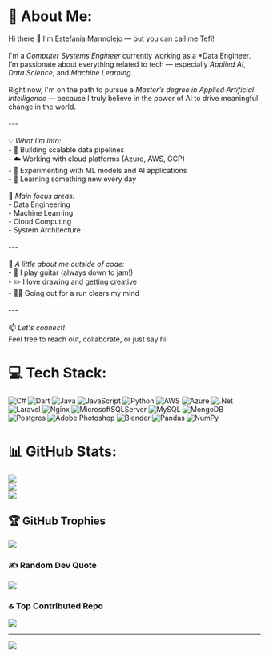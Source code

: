 # 💫 About Me:
Hi there 👋 I'm Estefania Marmolejo — but you can call me Tefi!<br><br>I'm a *Computer Systems Engineer* currently working as a *Data Engineer. I’m passionate about everything related to tech — especially *Applied AI*, *Data Science*, and *Machine Learning*.<br><br>Right now, I'm on the path to pursue a *Master’s degree in Applied Artificial Intelligence* — because I truly believe in the power of AI to drive meaningful change in the world.<br><br>---<br><br>💡 *What I’m into:*<br>- 🔧 Building scalable data pipelines<br>- ☁️ Working with cloud platforms (Azure, AWS, GCP)<br>- 🤖 Experimenting with ML models and AI applications<br>- 🧠 Learning something new every day<br><br>🎯 *Main focus areas:*<br>- Data Engineering<br>- Machine Learning<br>- Cloud Computing<br>- System Architecture<br><br>---<br><br>🎨 *A little about me outside of code:*<br>- 🎸 I play guitar (always down to jam!)<br>- ✏️ I love drawing and getting creative<br>- 🏃‍♀️ Going out for a run clears my mind<br><br>---<br><br>📫 *Let's connect!*<br>Feel free to reach out, collaborate, or just say hi!


# 💻 Tech Stack:
![C#](https://img.shields.io/badge/c%23-%23239120.svg?style=for-the-badge&logo=csharp&logoColor=white) ![Dart](https://img.shields.io/badge/dart-%230175C2.svg?style=for-the-badge&logo=dart&logoColor=white) ![Java](https://img.shields.io/badge/java-%23ED8B00.svg?style=for-the-badge&logo=openjdk&logoColor=white) ![JavaScript](https://img.shields.io/badge/javascript-%23323330.svg?style=for-the-badge&logo=javascript&logoColor=%23F7DF1E) ![Python](https://img.shields.io/badge/python-3670A0?style=for-the-badge&logo=python&logoColor=ffdd54) ![AWS](https://img.shields.io/badge/AWS-%23FF9900.svg?style=for-the-badge&logo=amazon-aws&logoColor=white) ![Azure](https://img.shields.io/badge/azure-%230072C6.svg?style=for-the-badge&logo=microsoftazure&logoColor=white) ![.Net](https://img.shields.io/badge/.NET-5C2D91?style=for-the-badge&logo=.net&logoColor=white) ![Laravel](https://img.shields.io/badge/laravel-%23FF2D20.svg?style=for-the-badge&logo=laravel&logoColor=white) ![Nginx](https://img.shields.io/badge/nginx-%23009639.svg?style=for-the-badge&logo=nginx&logoColor=white) ![MicrosoftSQLServer](https://img.shields.io/badge/Microsoft%20SQL%20Server-CC2927?style=for-the-badge&logo=microsoft%20sql%20server&logoColor=white) ![MySQL](https://img.shields.io/badge/mysql-4479A1.svg?style=for-the-badge&logo=mysql&logoColor=white) ![MongoDB](https://img.shields.io/badge/MongoDB-%234ea94b.svg?style=for-the-badge&logo=mongodb&logoColor=white) ![Postgres](https://img.shields.io/badge/postgres-%23316192.svg?style=for-the-badge&logo=postgresql&logoColor=white) ![Adobe Photoshop](https://img.shields.io/badge/adobe%20photoshop-%2331A8FF.svg?style=for-the-badge&logo=adobe%20photoshop&logoColor=white) ![Blender](https://img.shields.io/badge/blender-%23F5792A.svg?style=for-the-badge&logo=blender&logoColor=white) ![Pandas](https://img.shields.io/badge/pandas-%23150458.svg?style=for-the-badge&logo=pandas&logoColor=white) ![NumPy](https://img.shields.io/badge/numpy-%23013243.svg?style=for-the-badge&logo=numpy&logoColor=white)
# 📊 GitHub Stats:
![](https://github-readme-stats.vercel.app/api?username=estefaniams-han&theme=tokyonight&hide_border=true&include_all_commits=false&count_private=false)<br/>
![](https://nirzak-streak-stats.vercel.app/?user=estefaniams-han&theme=tokyonight&hide_border=true)<br/>
![](https://github-readme-stats.vercel.app/api/top-langs/?username=estefaniams-han&theme=tokyonight&hide_border=true&include_all_commits=false&count_private=false&layout=compact)

## 🏆 GitHub Trophies
![](https://github-profile-trophy.vercel.app/?username=estefaniams-han&theme=tokyonight&no-frame=true&no-bg=true&margin-w=4)

### ✍️ Random Dev Quote
![](https://quotes-github-readme.vercel.app/api?type=horizontal&theme=tokyonight)

### 🔝 Top Contributed Repo
![](https://github-contributor-stats.vercel.app/api?username=estefaniams-han&limit=5&theme=tokyonight&combine_all_yearly_contributions=true)

---
[![](https://visitcount.itsvg.in/api?id=estefaniams-han&icon=1&color=1)](https://visitcount.itsvg.in)

<!-- Proudly created with GPRM ( https://gprm.itsvg.in ) -->
